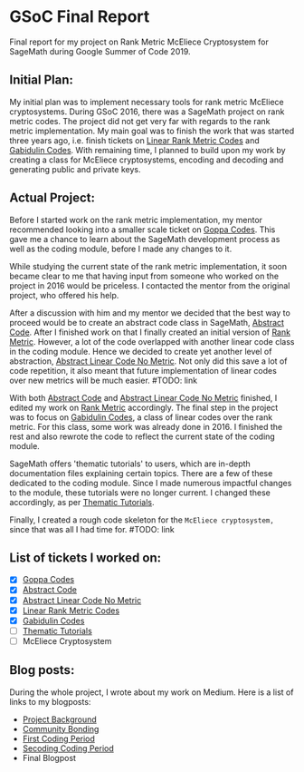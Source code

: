# GSoC Final Report

Final report for my project on Rank Metric McEliece Cryptosystem for SageMath during Google Summer of Code 2019.

Initial Plan:
------------

My initial plan was to implement necessary tools for rank metric McEliece cryptosystems. During GSoC 2016, there was a SageMath project on rank metric codes. The project did not get very far with regards to the rank metric implementation. My main goal was to finish the work that was started three years ago, i.e. finish tickets on [Linear Rank Metric Codes](https://trac.sagemath.org/ticket/21226) and [Gabidulin Codes](https://trac.sagemath.org/ticket/20970). With remaining time, I planned to build upon my work by creating a class for McEliece cryptosystems, encoding and decoding and generating public and private keys.

Actual Project:
--------------

Before I started work on the rank metric implementation, my mentor recommended looking into a smaller scale ticket on [Goppa Codes](https://trac.sagemath.org/ticket/25977). This gave me a chance to learn about the SageMath development process as well as the coding module, before I made any changes to it.

While studying the current state of the rank metric implementation, it soon became clear to me that having input from someone who worked on the project in 2016 would be priceless. I contacted the mentor from the original project, who offered his help.

After a discussion with him and my mentor we decided that the best way to proceed would be to create an abstract code class in SageMath, [Abstract Code](https://trac.sagemath.org/ticket/28073). After I finished work on that I finally created an initial version of [Rank Metric](https://trac.sagemath.org/ticket/21226). However, a lot of the code overlapped with another linear code class in the coding module. Hence we decided to create yet another level of abstraction, [Abstract Linear Code No Metric](https://trac.sagemath.org/ticket/28350). Not only did this save a lot of code repetition, it also meant that future implementation of linear codes over new metrics will be much easier.
#TODO: link

With both [Abstract Code](https://trac.sagemath.org/ticket/28073) and [Abstract Linear Code No Metric](https://trac.sagemath.org/ticket/28350) finished, I edited my work on [Rank Metric](https://trac.sagemath.org/ticket/21226) accordingly. The final step in the project was to focus on [Gabidulin Codes](https://trac.sagemath.org/ticket/20970), a class of linear codes over the rank metric. For this class, some work was already done in 2016. I finished the rest and also rewrote the code to reflect the current state of the coding module.

SageMath offers 'thematic tutorials' to users, which are in-depth documentation files explaining certain topics. There are a few of these dedicated to the coding module. Since I made numerous impactful changes to the module, these tutorials were no longer current. I changed these accordingly, as per [Thematic Tutorials](https://trac.sagemath.org/ticket/28209).

Finally, I created a rough code skeleton for the `McEliece cryptosystem,` since that was all I had time for.
#TODO: link

List of tickets I worked on:
---------------------------
- [x] [Goppa Codes](https://trac.sagemath.org/ticket/25977)
- [x] [Abstract Code](https://trac.sagemath.org/ticket/28073)
- [x] [Abstract Linear Code No Metric](https://trac.sagemath.org/ticket/28350)
- [x] [Linear Rank Metric Codes](https://trac.sagemath.org/ticket/21226)
- [x] [Gabidulin Codes](https://trac.sagemath.org/ticket/20970)
- [ ] [Thematic Tutorials](https://trac.sagemath.org/ticket/28209)
- [ ] McEliece Cryptosystem

Blog posts:
----------
During the whole project, I wrote about my work on Medium. Here is a list of links to my blogposts:

- [Project Background](https://medium.com/@em.slukova/gsoc-rank-metric-mceliece-cryptosystem-e28cd3701ba5)
- [Community Bonding](https://medium.com/@em.slukova/community-bonding-and-first-week-57a3d6fb19ad)
- [First Coding Period](https://medium.com/@em.slukova/gsoc-week-two-and-three-93364102338c)
- [Secoding Coding Period](https://medium.com/@em.slukova/gsoc-second-coding-period-eb3ebb179000)
- Final Blogpost
